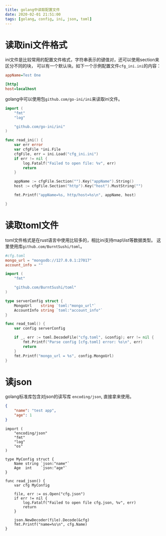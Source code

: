 ```yaml
---
title: golang中读取配置文件
date: 2020-02-01 21:51:00
tags: [golang, config, ini, json, toml]
---
```



# 读取ini文件格式

ini文件是比较常用的配置文件格式，字符串表示的键值对，还可以使用section来区分不同的块， 可以有一个默认块。如下一个示例配置文件`cfg_ini.ini`的内容：

```ini
appName=Test One

[http]
host=localhost
```

golang中可以使用包`github.com/go-ini/ini`来读取ini文件。

```go
import (
	"fmt"
	"log"

	"github.com/go-ini/ini"
)

func read_ini() {
	var err error
	var cfgFile *ini.File
	cfgFile, err = ini.Load("cfg_ini.ini")
	if err != nil {
		log.Fatalf("Failed to open file: %v", err)
		return
	}

	appName := cfgFile.Section("").Key("appName").String()
	host := cfgFile.Section("http").Key("host").MustString("")

	fmt.Printf("appName=%s, http/host=%s\n", appName, host)

}
```

# 读取toml文件

toml文件格式是在rust语言中使用比较多的，相比ini支持map\list等数据类型。 这里使用库`github.com/BurntSushi/toml`。

```toml
#cfg.toml
mongo_url = "mongodb://127.0.0.1:27017"
account_info = ""
```

```go
import (
	"fmt"

	"github.com/BurntSushi/toml"
)

type serverConfig struct {
	MongoUrl    string `toml:"mongo_url"`
	AccountInfo string `toml:"account_info"`
}

func read_toml() {
	var config serverConfig

	if _, err := toml.DecodeFile("cfg.toml", &config); err != nil {
		fmt.Printf("Parse config [cfg.toml] error: %s\n", err)
		return
	}
	fmt.Printf("mongo_url = %s", config.MongoUrl)
}
```

# 读json

golang标准库包含对json的读写库 `encoding/json`, 直接拿来使用。

```json
{
    "name": "test app",
    "age": 1
}
```

```golang
import (
	"encoding/json"
	"fmt"
	"log"
	"os"
)

type MyConfig struct {
	Name string `json:"name"`
	Age  int    `json:"age"`
}

func read_json() {
	var cfg MyConfig

	file, err := os.Open("cfg.json")
	if err != nil {
		log.Fatalf("Failed to open file cfg.json, %v", err)
		return
	}

	json.NewDecoder(file).Decode(&cfg)
	fmt.Printf("name=%s\n", cfg.Name)
}
```